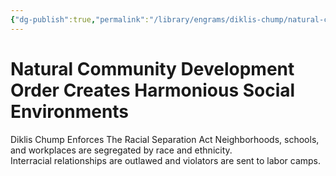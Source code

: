 ```yaml
---
{"dg-publish":true,"permalink":"/library/engrams/diklis-chump/natural-community-development-order-creates-harmonious-social-environments/","tags":["DC/Racism"]}
---
```


# Natural Community Development Order Creates Harmonious Social Environments
Diklis Chump Enforces The Racial Separation Act
Neighborhoods, schools, and workplaces are segregated by race and ethnicity.  
Interracial relationships are outlawed and violators are sent to labor camps.
